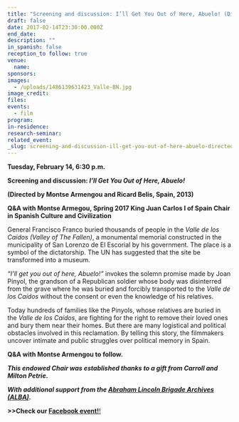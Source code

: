 ```yaml
---
title: "Screening and discussion: I’ll Get You Out of Here, Abuelo! (Directed by Montse Armengou and Ricard Belis, Spain, 2013)"
draft: false
date: 2017-02-14T23:30:00.000Z
end_date:
description: ""
in_spanish: false
reception_to follow: true
venue:
  name:
sponsors:
images:
  - /uploads/1486139631423_Valle-BN.jpg
image_credit:
files:
events:
  - film
program:
in-residence:
research-seminar:
related_event:
_slug: screening-and-discussion-ill-get-you-out-of-here-abuelo-directed-by-montse-armengou-and-ricard-belis-spain-2013
---
```


**Tuesday, February 14, 6:30 p.m.**

**Screening and discussion: _I’ll Get You Out of Here, Abuelo!_**

**(Directed by Montse Armengou and Ricard Belis, Spain, 2013)**

**Q&A with Montse Armegou, Spring 2017 King Juan Carlos I of Spain Chair in Spanish Culture and Civilization**

General Francisco Franco buried thousands of people in the _Valle de los Caídos (Valley of The Fallen)_, a monumental memorial constructed in the municipality of San Lorenzo de El Escorial by his government. The place is a symbol of the dictatorship. The UN has suggested that the site be transformed into a museum.

_“I'll get you out of here, Abuelo!”_ invokes the solemn promise made by Joan Pinyol, the grandson of a Republican soldier whose body was disinterred from the grave where he was buried and forcibly transported to the _Valle de los Caídos_ without the consent or even the knowledge of his relatives.

Today hundreds of families like the Pinyols, whose relatives are buried in the _Valle de los Caídos_, are fighting for the right to remove their loved ones and bury them near their homes. But there are many logistical and political obstacles involved in this reclamation. By telling this story, the filmmakers uncover intimate and public struggles over political memory in Spain.

**Q&A with Montse Armengou to follow.**

**_This endowed Chair was established thanks to a gift from Carroll and Milton Petrie._**

**_With additional support from the [Abraham Lincoln Brigade Archives (ALBA)](http://www.alba-valb.org)._**

**>>Check our [Facebook event!](https://www.facebook.com/events/224002464737712/)**[!](https://www.facebook.com/events/224002464737712/)

